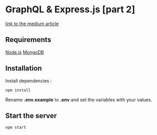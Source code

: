 # GraphQL & Express.js [part 2]

[link to the medium article](https://medium.com/@prudywsh/graphql-express-js-part-2-e6356267b96f)

## Requirements

[Node.js](https://nodejs.org/en/)
[MongoDB](https://www.mongodb.com/)

## Installation

Install dependencies :

```
npm install
```

Rename **.env.example** to **.env** and set the variables with your values.

## Start the server

```
npm start
```
